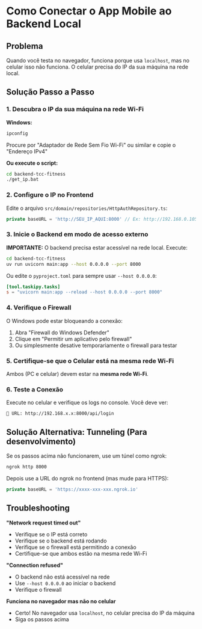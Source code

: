 # Como Conectar o App Mobile ao Backend Local

## Problema
Quando você testa no navegador, funciona porque usa `localhost`, mas no celular isso não funciona. O celular precisa do IP da sua máquina na rede local.

## Solução Passo a Passo

### 1. Descubra o IP da sua máquina na rede Wi-Fi

**Windows:**
```powershell
ipconfig
```
Procure por "Adaptador de Rede Sem Fio Wi-Fi" ou similar e copie o "Endereço IPv4"

**Ou execute o script:**
```bash
cd backend-tcc-fitness
./get_ip.bat
```

### 2. Configure o IP no Frontend

Edite o arquivo `src/domain/repositories/HttpAuthRepository.ts`:

```typescript
private baseURL = 'http://SEU_IP_AQUI:8000' // Ex: http://192.168.0.105:8000
```

### 3. Inicie o Backend em modo de acesso externo

**IMPORTANTE:** O backend precisa estar acessível na rede local. Execute:

```bash
cd backend-tcc-fitness
uv run uvicorn main:app --host 0.0.0.0 --port 8000
```

Ou edite o `pyproject.toml` para sempre usar `--host 0.0.0.0`:

```toml
[tool.taskipy.tasks]
s = "uvicorn main:app --reload --host 0.0.0.0 --port 8000"
```

### 4. Verifique o Firewall

O Windows pode estar bloqueando a conexão:

1. Abra "Firewall do Windows Defender"
2. Clique em "Permitir um aplicativo pelo firewall"
3. Ou simplesmente desative temporariamente o firewall para testar

### 5. Certifique-se que o Celular está na mesma rede Wi-Fi

Ambos (PC e celular) devem estar na **mesma rede Wi-Fi**.

### 6. Teste a Conexão

Execute no celular e verifique os logs no console. Você deve ver:
```
📡 URL: http://192.168.x.x:8000/api/login
```

## Solução Alternativa: Tunneling (Para desenvolvimento)

Se os passos acima não funcionarem, use um túnel como ngrok:

```bash
ngrok http 8000
```

Depois use a URL do ngrok no frontend (mas mude para HTTPS):
```typescript
private baseURL = 'https://xxxx-xxx-xxx.ngrok.io'
```

## Troubleshooting

**"Network request timed out"**
- Verifique se o IP está correto
- Verifique se o backend está rodando
- Verifique se o firewall está permitindo a conexão
- Certifique-se que ambos estão na mesma rede Wi-Fi

**"Connection refused"**
- O backend não está acessível na rede
- Use `--host 0.0.0.0` ao iniciar o backend
- Verifique o firewall

**Funciona no navegador mas não no celular**
- Certo! No navegador usa `localhost`, no celular precisa do IP da máquina
- Siga os passos acima

